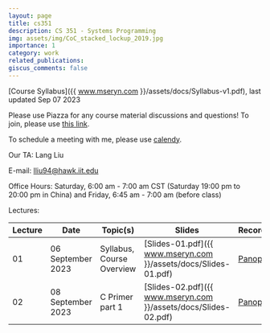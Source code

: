 ```yaml
---
layout: page
title: cs351
description: CS 351 - Systems Programming
img: assets/img/CoC_stacked_lockup_2019.jpg
importance: 1
category: work
related_publications:
giscus_comments: false
---
```


[Course Syllabus]({{ www.mseryn.com }}/assets/docs/Syllabus-v1.pdf), last updated Sep 07 2023

Please use Piazza for any course material discussions and questions! To join, please use [this link](https://piazza.com/iit/fall2023/cs351cug).

To schedule a meeting with me, please use [calendy](https://calendly.com/melanie-e-cornelius).

Our TA: Lang Liu

E-mail: lliu94@hawk.iit.edu

Office Hours: Saturday, 6:00 am - 7:00 am CST (Saturday 19:00 pm to 20:00 pm in China) and Friday, 6:45 am - 7:00 am (before class)

Lectures:

| Lecture | Date | Topic(s) | Slides | Recording |
|-------|-------|--------|---------|---------|
| 01 | 06 September 2023 | Syllabus, Course Overview | [Slides-01.pdf]({{ www.mseryn.com }}/assets/docs/Slides-01.pdf) | [Panopto](https://iit.hosted.panopto.com/Panopto/Pages/Viewer.aspx?id=951c8e41-946f-4099-bcba-b07501646b2a) |
| 02 | 08 September 2023 | C Primer part 1 | [Slides-02.pdf]({{ www.mseryn.com }}/assets/docs/Slides-02.pdf) | [Panopto](https://iit.hosted.panopto.com/Panopto/Pages/Viewer.aspx?id=75ff3a8d-7523-41af-9c10-b07700ebeee9)|
